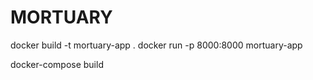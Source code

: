 # MORTUARY

docker build -t mortuary-app .
docker run -p 8000:8000 mortuary-app

docker-compose build
